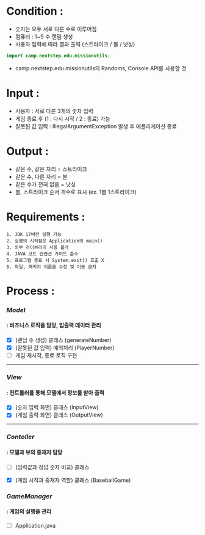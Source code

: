 # Condition :
- 숫자는 모두 서로 다른 수로 이루어짐
- 컴퓨터 : 1~9 수 랜덤 생성
- 사용자 입력에 따라 결과 출력
  (스트라이크 / 볼 / 낫싱)
```java
import camp.nextstep.edu.missionutils;
```
- camp.nextstep.edu.missionutils의 Randoms, Console API를 사용할 것

# Input :
- 사용자 : 서로 다른 3개의 숫자 입력
- 게임 종료 후 (1 : 다시 시작 / 2 : 종료) 가능
- 잘못된 값 입력 : IllegalArgumentException 발생 후 애플리케이션 종료

# Output :
- 같은 수, 같은 자리 = 스트라이크
- 같은 수, 다른 자리 = 볼
- 같은 수가 전혀 없음 = 낫싱
- 볼, 스트라이크 순서 개수로 표시
  (ex. 1볼 1스트라이크)

# Requirements :
````
1. JDK 17버전 실행 가능
2. 실행의 시작점은 Application의 main()
3. 외부 라이브러리 사용 불가
4. JAVA 코드 컨벤션 가이드 준수
5. 프로그램 종료 시 System.exit() 호출 X
6. 파일, 패키지 이름을 수정 및 이동 금지
````

# Process :
### *Model* 
#### : 비즈니스 로직을 담당, 입출력 데이터 관리
- [x] (랜덤 수 생성) 클래스 (generateNumber)
- [x] (잘못된 값 입력) 예외처리 (PlayerNumber)
- [ ] 게임 재시작, 종료 로직 구현
---
### *View*
#### : 컨트롤러를 통해 모델에서 정보를 받아 출력
- [x] (숫자 입력 화면) 클래스 (InputView)
- [x] (게임 출력 화면) 클래스 (OutputView)
---
### *Contoller*
#### : 모델과 뷰의 중재자 담당
- [ ] (입력값과 정답 숫자 비교) 클래스
- [x] (게임 시작과 중재자 역할) 클래스 (BaseballGame)


### *GameManager*
#### : 게임의 실행을 관리
- [ ] Application.java